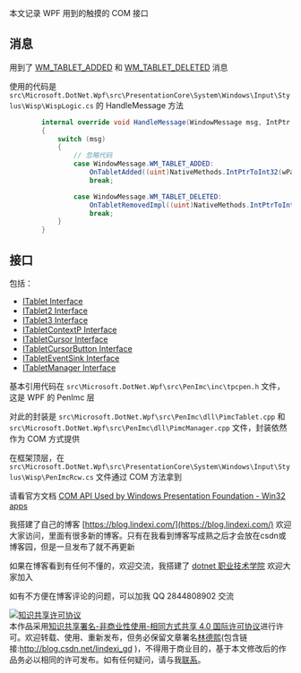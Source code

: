 
本文记录 WPF 用到的触摸的 COM 接口

<!--more-->


<!-- 发布 -->

## 消息

用到了 [WM_TABLET_ADDED](https://docs.microsoft.com/en-us/windows/win32/tablet/wm-tablet-added?WT.mc_id=WD-MVP-5003260 ) 和 [WM_TABLET_DELETED](https://docs.microsoft.com/en-us/windows/win32/tablet/wm-tablet-deleted?WT.mc_id=WD-MVP-5003260 ) 消息

使用的代码是 `src\Microsoft.DotNet.Wpf\src\PresentationCore\System\Windows\Input\Stylus\Wisp\WispLogic.cs` 的 HandleMessage 方法

```csharp
        internal override void HandleMessage(WindowMessage msg, IntPtr wParam, IntPtr lParam)
        {
            switch (msg)
            {
                // 忽略代码
                case WindowMessage.WM_TABLET_ADDED:
                    OnTabletAdded((uint)NativeMethods.IntPtrToInt32(wParam));
                    break;

                case WindowMessage.WM_TABLET_DELETED:
                    OnTabletRemovedImpl((uint)NativeMethods.IntPtrToInt32(wParam), isInternalCall: true);
                    break;
            }
        }
```

## 接口

包括：


- [ITablet Interface](https://docs.microsoft.com/en-us/windows/win32/tablet/itablet?WT.mc_id=WD-MVP-5003260)
- [ITablet2 Interface](https://docs.microsoft.com/en-us/windows/win32/tablet/itablet2?WT.mc_id=WD-MVP-5003260)
- [ITablet3 Interface](https://docs.microsoft.com/en-us/windows/win32/tablet/itablet3?WT.mc_id=WD-MVP-5003260)
- [ITabletContextP Interface](https://docs.microsoft.com/en-us/windows/win32/tablet/itabletcontextp?WT.mc_id=WD-MVP-5003260)
- [ITabletCursor Interface](https://docs.microsoft.com/en-us/windows/win32/tablet/itabletcursor?WT.mc_id=WD-MVP-5003260)
- [ITabletCursorButton Interface](https://docs.microsoft.com/en-us/windows/win32/tablet/itabletcursorbutton?WT.mc_id=WD-MVP-5003260)
- [ITabletEventSink Interface](https://docs.microsoft.com/en-us/windows/win32/tablet/itableteventsink?WT.mc_id=WD-MVP-5003260)
- [ITabletManager Interface](https://docs.microsoft.com/en-us/windows/win32/tablet/itabletmanager?WT.mc_id=WD-MVP-5003260)


基本引用代码在 `src\Microsoft.DotNet.Wpf\src\PenImc\inc\tpcpen.h` 文件，这是 WPF 的 PenImc 层

对此的封装是 `src\Microsoft.DotNet.Wpf\src\PenImc\dll\PimcTablet.cpp` 和 `src\Microsoft.DotNet.Wpf\src\PenImc\dll\PimcManager.cpp` 文件，封装依然作为 COM 方式提供

在框架顶层，在 `src\Microsoft.DotNet.Wpf\src\PresentationCore\System\Windows\Input\Stylus\Wisp\PenImcRcw.cs` 文件通过 COM 方法拿到

请看官方文档 [COM API Used by Windows Presentation Foundation - Win32 apps](https://docs.microsoft.com/en-us/windows/win32/tablet/com-apis-used-by-windows-presentation-foundation?WT.mc_id=WD-MVP-5003260 )



我搭建了自己的博客 [https://blog.lindexi.com/](https://blog.lindexi.com/) 欢迎大家访问，里面有很多新的博客。只有在我看到博客写成熟之后才会放在csdn或博客园，但是一旦发布了就不再更新

如果在博客看到有任何不懂的，欢迎交流，我搭建了 [dotnet 职业技术学院](https://t.me/dotnet_campus) 欢迎大家加入

如有不方便在博客评论的问题，可以加我 QQ 2844808902 交流

<a rel="license" href="http://creativecommons.org/licenses/by-nc-sa/4.0/"><img alt="知识共享许可协议" style="border-width:0" src="https://licensebuttons.net/l/by-nc-sa/4.0/88x31.png" /></a><br />本作品采用<a rel="license" href="http://creativecommons.org/licenses/by-nc-sa/4.0/">知识共享署名-非商业性使用-相同方式共享 4.0 国际许可协议</a>进行许可。欢迎转载、使用、重新发布，但务必保留文章署名[林德熙](http://blog.csdn.net/lindexi_gd)(包含链接:http://blog.csdn.net/lindexi_gd )，不得用于商业目的，基于本文修改后的作品务必以相同的许可发布。如有任何疑问，请与我[联系](mailto:lindexi_gd@163.com)。